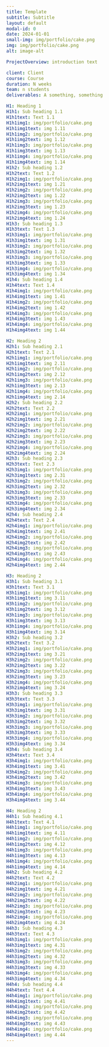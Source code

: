 ```yaml
---
title: Template
subtitle: Subtitle
layout: default
modal-id: 0
date: 2024-01-01
small-img: img/portfolio/cake.png
img: img/portfolio/cake.png
alt: image-alt

ProjectOverview: introduction text

client: Client
course: Course
duration: N weeks
team: n students
deliverables: A something, something

H1: Heading 1
H1h1: Sub heading 1.1
H1h1text: Text 1.1
H1h1img1: img/portfolio/cake.png
H1h1img1text: img 1.11
H1h1img2: img/portfolio/cake.png
H1h1img2text: img 1.12
H1h1img3: img/portfolio/cake.png
H1h1img3text: img 1.13
H1h1img4: img/portfolio/cake.png
H1h1img4text: img 1.14
H1h2: Sub heading 1.2
H1h2text: Text 1.2
H1h2img1: img/portfolio/cake.png
H1h2img1text: img 1.21
H1h2img2: img/portfolio/cake.png
H1h2img2text: img 1.22
H1h2img3: img/portfolio/cake.png
H1h2img3text: img 1.23
H1h2img4: img/portfolio/cake.png
H1h2img4text: img 1.24
H1h3: Sub heading 1.3
H1h3text: Text 1.3
H1h3img1: img/portfolio/cake.png
H1h3img1text: img 1.31
H1h3img2: img/portfolio/cake.png
H1h3img2text: img 1.32
H1h3img3: img/portfolio/cake.png
H1h3img3text: img 1.33
H1h3img4: img/portfolio/cake.png
H1h3img4text: img 1.34
H1h4: Sub heading 1.4
H1h4text: Text 1.4
H1h4img1: img/portfolio/cake.png
H1h4img1text: img 1.41
H1h4img2: img/portfolio/cake.png
H1h4img2text: img 1.42
H1h4img3: img/portfolio/cake.png
H1h4img3text: img 1.43
H1h4img4: img/portfolio/cake.png
H1h4img4text: img 1.44

H2: Heading 2
H2h1: Sub heading 2.1
H2h1text: Text 2.1
H2h1img1: img/portfolio/cake.png
H2h1img1text: img 2.11
H2h1img2: img/portfolio/cake.png
H2h1img2text: img 2.12
H2h1img3: img/portfolio/cake.png
H2h1img3text: img 2.13
H2h1img4: img/portfolio/cake.png
H2h1img4text: img 2.14
H2h2: Sub heading 2.2
H2h2text: Text 2.2
H2h2img1: img/portfolio/cake.png
H2h2img1text: img 2.21
H2h2img2: img/portfolio/cake.png
H2h2img2text: img 2.22
H2h2img3: img/portfolio/cake.png
H2h2img3text: img 2.23
H2h2img4: img/portfolio/cake.png
H2h2img4text: img 2.24
H2h3: Sub heading 2.3
H2h3text: Text 2.3
H2h3img1: img/portfolio/cake.png
H2h3img1text: img 2.31
H2h3img2: img/portfolio/cake.png
H2h3img2text: img 2.32
H2h3img3: img/portfolio/cake.png
H2h3img3text: img 2.33
H2h3img4: img/portfolio/cake.png
H2h3img4text: img 2.34
H2h4: Sub heading 2.4
H2h4text: Text 2.4
H2h4img1: img/portfolio/cake.png
H2h4img1text: img 2.41
H2h4img2: img/portfolio/cake.png
H2h4img2text: img 2.42
H2h4img3: img/portfolio/cake.png
H2h4img3text: img 2.43
H2h4img4: img/portfolio/cake.png
H2h4img4text: img 2.44

H3: Heading 2
H3h1: Sub heading 3.1
H3h1text: Text 3.1
H3h1img1: img/portfolio/cake.png
H3h1img1text: img 3.11
H3h1img2: img/portfolio/cake.png
H3h1img2text: img 3.12
H3h1img3: img/portfolio/cake.png
H3h1img3text: img 3.13
H3h1img4: img/portfolio/cake.png
H3h1img4text: img 3.14
H3h2: Sub heading 3.2
H3h2text: Text 3.2
H3h2img1: img/portfolio/cake.png
H3h2img1text: img 3.21
H3h2img2: img/portfolio/cake.png
H3h2img2text: img 3.22
H3h2img3: img/portfolio/cake.png
H3h2img3text: img 3.23
H3h2img4: img/portfolio/cake.png
H3h2img4text: img 3.24
H3h3: Sub heading 3.3
H3h3text: Text 3.3
H3h3img1: img/portfolio/cake.png
H3h3img1text: img 3.31
H3h3img2: img/portfolio/cake.png
H3h3img2text: img 3.32
H3h3img3: img/portfolio/cake.png
H3h3img3text: img 3.33
H3h3img4: img/portfolio/cake.png
H3h3img4text: img 3.34
H3h4: Sub heading 3.4
H3h4text: Text 3.4
H3h4img1: img/portfolio/cake.png
H3h4img1text: img 3.41
H3h4img2: img/portfolio/cake.png
H3h4img2text: img 3.42
H3h4img3: img/portfolio/cake.png
H3h4img3text: img 3.43
H3h4img4: img/portfolio/cake.png
H3h4img4text: img 3.44

H4: Heading 2
H4h1: Sub heading 4.1
H4h1text: Text 4.1
H4h1img1: img/portfolio/cake.png
H4h1img1text: img 4.11
H4h1img2: img/portfolio/cake.png
H4h1img2text: img 4.12
H4h1img3: img/portfolio/cake.png
H4h1img3text: img 4.13
H4h1img4: img/portfolio/cake.png
H4h1img4text: img 4.14
H4h2: Sub heading 4.2
H4h2text: Text 4.2
H4h2img1: img/portfolio/cake.png
H4h2img1text: img 4.21
H4h2img2: img/portfolio/cake.png
H4h2img2text: img 4.22
H4h2img3: img/portfolio/cake.png
H4h2img3text: img 4.23
H4h2img4: img/portfolio/cake.png
H4h2img4text: img 4.24
H4h3: Sub heading 4.3
H4h3text: Text 4.3
H4h3img1: img/portfolio/cake.png
H4h3img1text: img 4.31
H4h3img2: img/portfolio/cake.png
H4h3img2text: img 4.32
H4h3img3: img/portfolio/cake.png
H4h3img3text: img 4.33
H4h3img4: img/portfolio/cake.png
H4h3img4text: img 4.34
H4h4: Sub heading 4.4
H4h4text: Text 4.4
H4h4img1: img/portfolio/cake.png
H4h4img1text: img 4.41
H4h4img2: img/portfolio/cake.png
H4h4img2text: img 4.42
H4h4img3: img/portfolio/cake.png
H4h4img3text: img 4.43
H4h4img4: img/portfolio/cake.png
H4h4img4text: img 4.44
---
```

